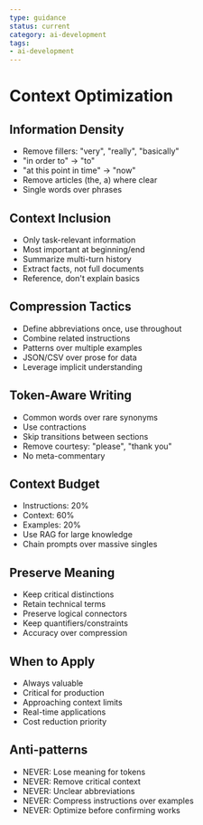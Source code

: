 ```yaml
---
type: guidance
status: current
category: ai-development
tags:
- ai-development
---
```


# Context Optimization

## Information Density
- Remove fillers: "very", "really", "basically"
- "in order to" → "to"
- "at this point in time" → "now"
- Remove articles (the, a) where clear
- Single words over phrases

## Context Inclusion
- Only task-relevant information
- Most important at beginning/end
- Summarize multi-turn history
- Extract facts, not full documents
- Reference, don't explain basics

## Compression Tactics
- Define abbreviations once, use throughout
- Combine related instructions
- Patterns over multiple examples
- JSON/CSV over prose for data
- Leverage implicit understanding

## Token-Aware Writing
- Common words over rare synonyms
- Use contractions
- Skip transitions between sections
- Remove courtesy: "please", "thank you"
- No meta-commentary

## Context Budget
- Instructions: 20%
- Context: 60%
- Examples: 20%
- Use RAG for large knowledge
- Chain prompts over massive singles

## Preserve Meaning
- Keep critical distinctions
- Retain technical terms
- Preserve logical connectors
- Keep quantifiers/constraints
- Accuracy over compression

## When to Apply
- Always valuable
- Critical for production
- Approaching context limits
- Real-time applications
- Cost reduction priority

## Anti-patterns
- NEVER: Lose meaning for tokens
- NEVER: Remove critical context
- NEVER: Unclear abbreviations
- NEVER: Compress instructions over examples
- NEVER: Optimize before confirming works